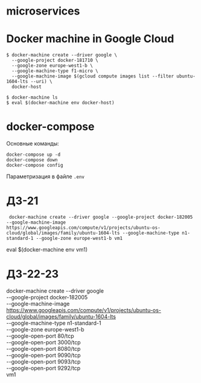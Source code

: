 # microservices

# Docker machine in Google Cloud

```
$ docker-machine create --driver google \
  --google-project docker-181710 \
  --google-zone europe-west1-b \
  --google-machine-type f1-micro \
  --google-machine-image $(gcloud compute images list --filter ubuntu-1604-lts --uri) \
  docker-host
```
```
$ docker-machine ls
$ eval $(docker-machine env docker-host)
```

# docker-compose

Основные команды:
```
docker-compose up -d
docker-compose down
docker-compose config
```
Параметризация в файле `.env`


# ДЗ-21
```
 docker-machine create --driver google --google-project docker-182005 --google-machine-image https://www.googleapis.com/compute/v1/projects/ubuntu-os-cloud/global/images/family/ubuntu-1604-lts --google-machine-type n1-standard-1 --google-zone europe-west1-b vm1
```
eval $(docker-machine env vm1)

# ДЗ-22-23
docker-machine create --driver google \
    --google-project docker-182005 \
    --google-machine-image https://www.googleapis.com/compute/v1/projects/ubuntu-os-cloud/global/images/family/ubuntu-1604-lts \
    --google-machine-type n1-standard-1 \
    --google-zone europe-west1-b \
    --google-open-port 80/tcp \
    --google-open-port 3000/tcp \
    --google-open-port 8080/tcp \
    --google-open-port 9090/tcp \
    --google-open-port 9093/tcp \
    --google-open-port 9292/tcp \
    vm1

